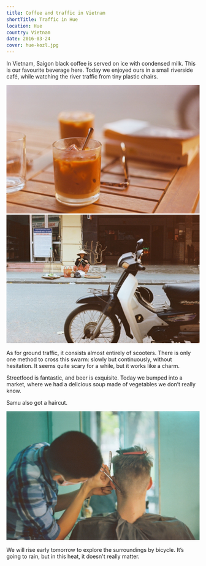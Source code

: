 ```yaml
---
title: Coffee and traffic in Vietnam
shortTitle: Traffic in Hue
location: Hue
country: Vietnam
date: 2016-03-24
cover: hue-kozl.jpg
---
```


In Vietnam, Saigon black coffee is served on ice with condensed milk. This is our favourite beverage here. Today we enjoyed ours in a small riverside café, while watching the river traffic from tiny plastic chairs.

![vietnamese coffee, book, sunglasses](../../img/000006.jpg)
![scooter](../../img/000005.jpg)

As for ground traffic, it consists almost entirely of scooters. There is only one method to cross this swarm: slowly but continuously, without hesitation. It seems quite scary for a while, but it works like a charm. 

Streetfood is fantastic, and beer is exquisite. Today we bumped into a market, where we had a delicious soup made of vegetables we don’t really know. 

Samu also got a haircut. 

![Samu at the barber’s](../../img/000048.jpg)

We will rise early tomorrow to explore the surroundings by bicycle. It’s going to rain, but in this heat, it doesn't really matter.
